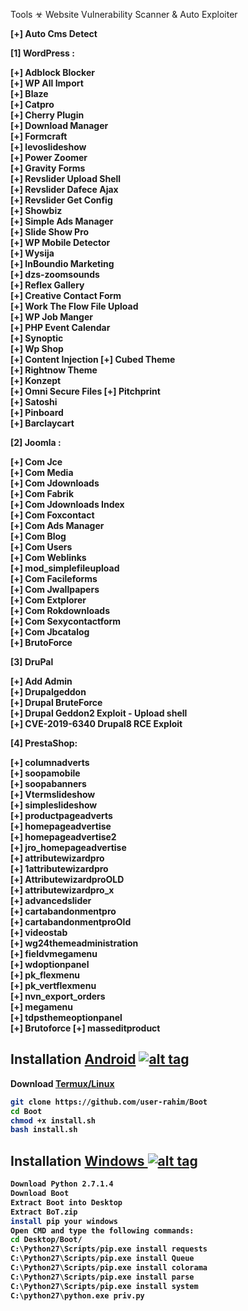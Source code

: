Tools ☣ Website Vulnerability Scanner & Auto Exploiter

<b>[+] Auto Cms Detect<b>

<b>[1] WordPress :<b><br>

[+] Adblock Blocker  <br>
[+] WP All Import <br>
[+] Blaze <br>
[+] Catpro <br>
[+] Cherry Plugin  
[+] Download Manager  
[+] Formcraft 
<br>[+] levoslideshow 
<br>[+] Power Zoomer  
[+] Gravity Forms  
[+] Revslider Upload Shell  
[+] Revslider Dafece Ajax  
[+] Revslider Get Config  
[+] Showbiz  
[+] Simple Ads Manager  
[+] Slide Show Pro  
[+] WP Mobile Detector  
[+] Wysija  
[+] InBoundio Marketing  
[+] dzs-zoomsounds  
[+] Reflex Gallery  
[+] Creative Contact Form  
[+] Work The Flow File Upload  
[+] WP Job Manger  
[+] PHP Event Calendar  
[+] Synoptic  
[+] Wp Shop  
[+] Content Injection 
[+] Cubed Theme  
[+] Rightnow Theme  
[+] Konzept  
[+] Omni Secure Files 
[+] Pitchprint  
[+] Satoshi  
[+] Pinboard  
[+] Barclaycart  

<b>[2] Joomla :<br>

[+] Com Jce  
[+] Com Media  
[+] Com Jdownloads  
[+] Com Fabrik  
[+] Com Jdownloads Index  
[+] Com Foxcontact  
[+] Com Ads Manager  
[+] Com Blog  
[+] Com Users  
[+] Com Weblinks<br>
[+] mod_simplefileupload 
<br>[+] Com Facileforms
<br>[+] Com Jwallpapers
<br>[+] Com Extplorer
<br>[+] Com Rokdownloads
<br>[+] Com Sexycontactform
<br>[+] Com Jbcatalog
<br>[+] BrutoForce

<b>[3] DruPal<br> 

[+] Add Admin
<br>[+] Drupalgeddon
<br>[+] Drupal BruteForce
<br>[+] Drupal Geddon2 Exploit - Upload shell
<br>[+] CVE-2019-6340 Drupal8 RCE Exploit

[4] PrestaShop:<br>

[+] columnadverts  
[+] soopamobile  
[+] soopabanners  
[+] Vtermslideshow  
[+] simpleslideshow  
[+] productpageadverts  
[+] homepageadvertise  
[+] homepageadvertise2  
[+] jro_homepageadvertise  
[+] attributewizardpro  
[+] 1attributewizardpro  
[+] AttributewizardproOLD  
[+] attributewizardpro_x  
[+] advancedslider  
[+] cartabandonmentpro  
[+] cartabandonmentproOld  
[+] videostab  
[+] wg24themeadministration  
[+] fieldvmegamenu  
[+] wdoptionpanel  
[+] pk_flexmenu  
[+] pk_vertflexmenu  
[+] nvn_export_orders  
[+] megamenu  
[+] tdpsthemeoptionpanel  
[+] Brutoforce 
[+] masseditproduct


## Installation [Android](https://wikipedia.org/wiki/Android) [![alt tag](https://cdn1.iconfinder.com/data/icons/logotypes/32/android-32.png)](https://fr.wikipedia.org/wiki/Android)

Download [Termux/Linux](https://play.google.com/store/apps/details?id=com.termux)

```bash
git clone https://github.com/user-rahim/Boot
cd Boot
chmod +x install.sh
bash install.sh
```

## Installation [Windows ](https://wikipedia.org/wiki/Microsoft_Windows)[![alt tag](http://icons.iconarchive.com/icons/tatice/cristal-intense/32/Windows-icon.png)](https://fr.wikipedia.org/wiki/Microsoft_Windows)
```bash
Download Python 2.7.1.4
Download Boot
Extract Boot into Desktop
Extract BoT.zip
install pip your windows
Open CMD and type the following commands:
cd Desktop/Boot/
C:\Python27\Scripts/pip.exe install requests
C:\Python27\Scripts/pip.exe install Queue
C:\Python27\Scripts/pip.exe install colorama
C:\Python27\Scripts/pip.exe install parse
C:\Python27\Scripts/pip.exe install system
C:\python27\python.exe priv.py
